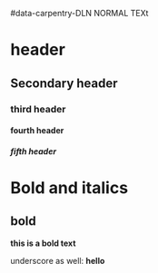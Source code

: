 #data-carpentry-DLN
NORMAL TEXt



# header

## Secondary header
### third header
#### fourth header
##### fifth header
# Bold and italics
## bold
**this is a bold text**

underscore as well: __hello__
